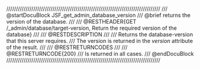 ////////////////////////////////////////////////////////////////////////////////
/// @startDocuBlock JSF_get_admin_database_version
/// @brief returns the version of the database.
///
/// @RESTHEADER{GET /_admin/database/target-version, Return the required version of the database}
///
/// @RESTDESCRIPTION
///
/// Returns the database-version that this server requires.
/// The version is returned in the *version* attribute of the result.
///
/// @RESTRETURNCODES
///
/// @RESTRETURNCODE{200}
/// Is returned in all cases.
/// @endDocuBlock
////////////////////////////////////////////////////////////////////////////////